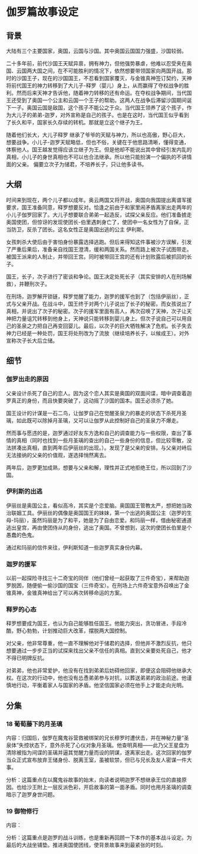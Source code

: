 ﻿# 伽罗篇故事设定


## 背景

大陆有三个主要国家，奥国，云国与沙国。其中奥国云国国力强盛，沙国较弱。

二十多年前，前代沙国王天赋异禀，拥有神力，但他强势暴虐，他难以忍受夹在奥国、云国两大国之间，在不可能胜利的情况下，依然想要带领国家向两国开战。那时的沙国王子，现在的沙国国王，不忍看到国家覆灭，与金锥真神签订契约，天神将前代国王的神力转移到了大儿子-释罗（婴儿）身上，从而赢得了夺权战争的胜利。然而后来天神才告诉他，随着神力转移的还有命运。在夺权战争期间，当代国王还受到了奥国一个公主和云国一个王子的帮助。这两人在战争后滞留沙国期间诞下一子。奥国云国是敌国，这个孩子不能公之于众。当代国王领养了这个孩子，作为大儿子的弟弟-迦罗，对外宣称是自己的孩子。也是在这时，当代国王似乎看到了长久和平，国家长久存续的转机。那就是立这个继子为王。

随着他们长大，大儿子释罗 继承了爷爷的天赋与神力，所以也高傲，野心巨大，想要战争。小儿子-迦罗天赋略低，但也不俗，关键在于他思路清晰，懂得变通，体察他人。国王越发觉得应该立继子为王。但是他却不能说出其中曾经引发内乱的真相，小儿子的身世真相也不可以也合法继承。所以他只能扮演一个偏执的不讲情面的父亲。
偏要立次子为储君，不培养长子，只让他多读书。

## 大纲

时间来到现在，两个儿子都以成年。奥云两国又将开战，奥国向我国提出离谱军援要求，国王准备同意，释罗想要反对。恰逢之前由于和家里闹矛盾离家出走两年的小儿子伽罗回家了。大儿子想要联合弟弟一起造反，试探父亲反应。他们准备掳走奥国使团，但惊讶的发现使团长-伯里遇刺身亡了，使团中一名女性为了自保，正当防卫，反杀了团长。这名女性正是奥国出逃的公主 伊利斯。

女孩刺杀大使后由于害怕身份暴露选择逃跑。但后来得知这件事被沙方误解，引发了严重后果后，准备亲自找国王澄清，缓和两国关系。然而路上被次子试图带走。被国王派来的人制止，并带回王宫。同时被带回王宫的还有计划败露后被抓回的长子。

国王，长子，次子进行了密谈和争论。国王决定处死长子（其实安排的人在刑场解救），并鞭刑次子。

在刑场，迦罗解开锁链，释罗觉醒了能力，迦罗的援军也到了（包括伊丽丝），正式与父亲开战。在战斗中，国王终于对两个儿子说出了长子的秘密。而女孩说出了真相，并说出了次子的秘密。次子的援军里面有高人，再次召唤了天神，次子让天神把力量诅咒转移到他身上，天神说只能转移到婴儿身上。但次子说自己可以用自己的圣泉之力把自己再变回婴儿。最后，以次子的巨大牺牲解决了危机。长子失去神力已经是一种处罚，国王将处刑改为了流放（继续培养长子，以候成王）。对外宣称次子长大后立储。

## 细节

### 伽罗出走的原因

父亲设计杀死了自己的恋人。因为这个恋人其实是奥国的双面间谍，暗中调查着迦罗真正的身份，而且快要突破了，这动摇了沙国的国本。国王必须杀了她。

国王设计的计谋是一石二鸟，让伽罗自己在觉醒圣泉力的暴走的状态下杀死月圣璃，如此既可以除掉月圣璃，又可以让伽罗从此控制好自己的圣泉力不爆走。

然而事与愿违的是，迦罗通过好友东方逸和自己的调查能力与一些权限，查出了事情的真相（同时也找到一些月圣璃的查出的自己一些身份的信息，但比较零散，没法拼凑出真相，直到两年后伊丽丝的出现。）。发现了是父亲的安排。与父亲对峙后无法接纳的父亲的价值观，遂选择悄然离去。

两年后，迦罗更加成熟，想要与父亲和解，理性并正式地拒绝王位，所以回到了沙国。

### 伊利斯的出逃

伊丽丝是奥国公主，看似高冷，其实是个恋爱脑。奥国国王管教太严，想把她当政治联姻工具。伊丽丝的偶像是奥国国王的妹妹，第一个出逃的奥国公主（迦罗的生母-玛丽），虽然玛丽是为了和平，她是为了自由恋爱。和玛丽一样，借由秘密通道逃出皇宫，再由使团侍从的身份，逃出了奥国。不曾想到，这次的使团长伯里是个愚蠢的色鬼。

通过和玛丽的信件来往，伊利斯知道一些迦罗真实身份内幕。

### 迦罗的援军

以前一起探险寻找三十二奇宝的同伴（他们曾经一起获取了三件奇宝），来帮助迦罗脱困，随便偷一偷沙国的国宝（三件奇宝）。在刑场上六件奇宝意外召唤出了金锥真神，金锥真神给出了可以再次转移命运的方案。


### 释罗的心态

释罗想要成为国王，也认为自己能够胜任国王。他能力突出，贪功冒进，手段冷酷，野心勃勃，计划推动巨大改革，摆脱两大国控制。

对父亲，他非常尊重，他一直不理解他对于储君的选择，但他并不激烈反抗，他只想要通过一步步正当的试探来找出父亲不信任的真相。直到父亲要处死自己，他才不得已明牌反抗。

对弟弟，他也非常爱护，他没有在找到弟弟后妨碍他回家，即便这会阻碍他继承大权。在这次的行动中，他也没有怂恿弟弟参与对抗，以葬送弟弟的政治前途。他谨慎地行动，平衡着家人与国家的矛盾。他坚信国家必须在他手上才能走向光明。

## 分集

### 18 葡萄藤下的月圣璃

内容：归国后，伽罗在魔鬼谷营救被绑架的兄长穆罗时遭伏击，并在神秘力量“圣泉体”失控状态下，意外杀死了心仪对象月圣璃。他查明真相——此乃父王星盘为清除被指为间谍的圣璃并逼其觉醒力量而设的阴谋，遂离家出走。这次回家的伽罗当众正式宣布放弃王储身份、脱离王室，虽被软禁，但已与兄长及友人密谋一件大事。

分析：这篇重点在以魔鬼谷故事的始末，向读者说明迦罗不想继承王位的直接原因。也给沙王附上一层反派色彩，开启故事的第一面矛盾。同时也用月圣璃的调查暗示了迦罗身世问题。

### 19 御物修行

内容：

分析：这篇重点是迦罗的战斗训练，也是重新再回顾一下本作的基本战斗设定。为最后的大战坐铺垫。推进奥国使团线，使背景故事来到最紧张的时刻。








